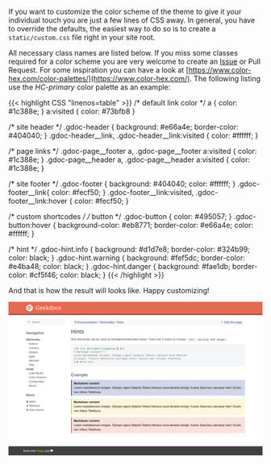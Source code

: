 If you want to customize the color scheme of the theme to give it your individual touch you are just a few lines of CSS away. In general, you have to override the defaults, the easiest way to do so is to create a `static/custom.css` file right in your site root.

All necessary class names are listed below. If you miss some classes required for a color scheme you are very welcome to create an [Issue](https://github.com/thegeeklab/hugo-geekdoc/issues) or Pull Request. For some inspiration you can have a look at [https://www.color-hex.com/color-palettes/](https://www.color-hex.com/). The following listing use the _HC-primary_ color palette as an example:

<!-- prettier-ignore-start -->
<!-- markdownlint-disable -->
<!-- spellchecker-disable -->
{{< highlight CSS "linenos=table" >}}
/* default link color */
a { color: #1c388e; }
a:visited { color: #73bfb8 }

/* site header */
.gdoc-header { background: #e66a4e; border-color: #404040; }
.gdoc-header__link, .gdoc-header__link:visited { color: #ffffff; }

/* page links */
.gdoc-page__footer a, .gdoc-page__footer a:visited { color: #1c388e; }
.gdoc-page__header a, .gdoc-page__header a:visited { color: #1c388e; }

/* site footer */
.gdoc-footer { background: #404040; color: #ffffff; }
.gdoc-footer__link{ color: #fecf50; }
.gdoc-footer__link:visited, .gdoc-footer__link:hover { color: #fecf50; }

/* custom shortcodes */
/* button */
.gdoc-button { color: #495057; }
.gdoc-button:hover { background-color: #eb8771; border-color: #e66a4e; color: #ffffff; }

/* hint */
.gdoc-hint.info { background: #d1d7e8; border-color: #324b99; color: black; }
.gdoc-hint.warning { background: #fef5dc; border-color: #e4ba48; color: black; }
.gdoc-hint.danger { background: #fae1db; border-color: #cf5f46; color: black; }
{{< /highlight >}}
<!-- spellchecker-enable -->
<!-- markdownlint-enable -->
<!-- prettier-ignore-end -->

And that is how the result will looks like. Happy customizing!

[![HC-primary Color Scheme](images/colorscheme-example.png)](images/colorscheme-example.png)

